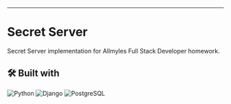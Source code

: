 ---
# Secret Server 
Secret Server implementation for Allmyles Full Stack Developer homework.

## 🛠️ Built with
![Python](https://img.shields.io/badge/Python-3776AB?style=for-the-badge&logo=python&logoColor=white)
![Django](https://img.shields.io/badge/Django-092E20?style=for-the-badge&logo=django&logoColor=white)
![PostgreSQL](https://img.shields.io/badge/PostgreSQL-316192?style=for-the-badge&logo=postgresql&logoColor=white)
